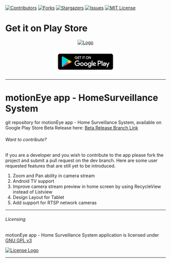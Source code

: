 [![Contributors][contributors-shield]][contributors-url] [![Forks][forks-shield]][forks-url] [![Stargazers][stars-shield]][stars-url] [![Issues][issues-shield]][issues-url] [![MIT License][license-shield]][license-url]

# Get it on Play Store

<p align="center">
  <a href="https://github.com/JairajJangle/motionEye_app_HomeSurveillanceSystem">
    <img src="https://lh3.googleusercontent.com/oP-cPUAKRhaikPnu6FI3EISNcypEbyxZej3P9xNHvJSzk1F00ArtnYbotDvpEGDCJzJB=s180-rw" alt="Logo" width="160">
  </a>

<p align="center">
  <a href="https://play.google.com/store/apps/details?id=com.jairaj.janglegmail.motioneye">
    <img src="app/src/main/res/drawable/google-play-badge.png" alt="Google Play Store Link" width="200">
  </a>


---



# motionEye app - HomeSurveillance System
git repository for motionEye app - Home Surveillance System, available on Google Play Store
Beta Release here: [Beta Release Branch Link](https://github.com/JairajJangle/motionEye_app_HomeSurveillanceSystem/tree/beta-main)

###### Want to contribute?
If you are a developer and you wish to contribute to the app please fork the project and submit a pull request on the dev branch. Here are some user requested features that are still yet to be introduced.

1. Zoom and Pan ability in camera stream
2. Android TV support
3. Improve camera stream preview in home screen by using RecycleView instead of Listview
4. Design Layout for Tablet
5. Add support for RTSP network cameras

---
###### Licensing
motionEye app - Home Surveillance System application is licensed under [GNU GPL v3](https://github.com/JairajJangle/motionEye_app_HomeSurveillanceSystem/blob/master/LICENSE)

<p align="left">
  <a href="https://github.com/JairajJangle/motionEye_app_HomeSurveillanceSystem/blob/master/LICENSE">
    <img src="https://www.gnu.org/graphics/gplv3-with-text-136x68.png" alt="License Logo" width="140">
  </a>

------

<!-- MARKDOWN LINKS & IMAGES -->

[contributors-shield]: https://img.shields.io/github/contributors/JairajJangle/motionEye_app_HomeSurveillanceSystem?style=flat-square
[contributors-url]: https://github.com/JairajJangle/motionEye_app_HomeSurveillanceSystem/graphs/contributors
[forks-shield]: https://img.shields.io/github/forks/JairajJangle/motionEye_app_HomeSurveillanceSystem.svg?style=flat-square
[forks-url]: https://github.com/JairajJangle/motionEye_app_HomeSurveillanceSystem/network/members
[stars-shield]: https://img.shields.io/github/stars/JairajJangle/motionEye_app_HomeSurveillanceSystem.svg?style=flat-square
[stars-url]: https://github.com/JairajJangle/motionEye_app_HomeSurveillanceSystem/stargazers
[issues-shield]: https://img.shields.io/github/issues/JairajJangle/motionEye_app_HomeSurveillanceSystem.svg?style=flat-square
[issues-url]: https://github.com/JairajJangle/motionEye_app_HomeSurveillanceSystem/issues
[license-shield]: https://img.shields.io/github/license/JairajJangle/motionEye_app_HomeSurveillanceSystem.svg?style=flat-square
[license-url]: https://github.com/JairajJangle/motionEye_app_HomeSurveillanceSystem/blob/master/LICENSE.txt 
